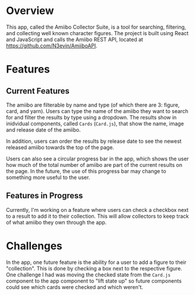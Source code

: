 # Overview

This app, called the Amiibo Collector Suite, is a tool for searching, filtering, and collecting well known character figures. The project is built using React and JavaScript and calls the Amiibo REST API, located at https://github.com/N3evin/AmiiboAPI.

# Features

## Current Features

The amiibo are filterable by name and type (of which there are 3: figure, card, and yarn). Users can type the name of the amiibo they want to search for and filter the results by type using a dropdown. The results show in inidvidual components, called `Cards` (`Card.js`), that show the name, image and release date of the amiibo. 

In addition, users can order the results by release date to see the newest released amiibo towards the top of the page.

Users can also see a circular progress bar in the app, which shows the user how much of the total number of amiibo are part of the current results on the page. In the future, the use of this progress bar may change to something more useful to the user.

## Features in Progress

Currently, I'm working on a feature where users can check a checkbox next to a result to add it to their collection. This will allow collectors to keep track of what amiibo they own through the app.

# Challenges

In the app, one future feature is the ability for a user to add a figure to their "collection". This is done by checking a box next to the respective figure. One challenge I had was moving the checked state from the `Card.js` component to the app component to "lift state up" so future components could see which cards were checked and which weren't.
